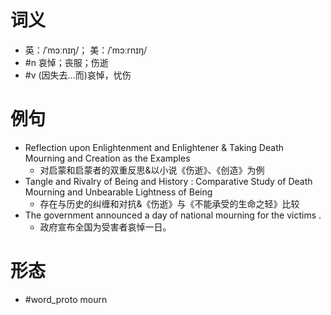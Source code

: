 # 词义
- 英：/ˈmɔːnɪŋ/； 美：/ˈmɔːrnɪŋ/
- #n 哀悼；丧服；伤逝
- #v (因失去…而)哀悼，忧伤
# 例句
- Reflection upon Enlightenment and Enlightener & Taking Death Mourning and Creation as the Examples
	- 对启蒙和启蒙者的双重反思&以小说《伤逝》、《创造》为例
- Tangle and Rivalry of Being and History : Comparative Study of Death Mourning and Unbearable Lightness of Being
	- 存在与历史的纠缠和对抗&《伤逝》与《不能承受的生命之轻》比较
- The government announced a day of national mourning for the victims .
	- 政府宣布全国为受害者哀悼一日。
# 形态
- #word_proto mourn

